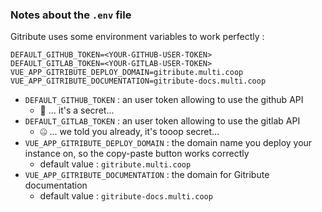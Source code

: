 ### Notes about the `.env` file

Gitribute uses some environment variables to work perfectly :

```env
DEFAULT_GITHUB_TOKEN=<YOUR-GITHUB-USER-TOKEN>
DEFAULT_GITLAB_TOKEN=<YOUR-GITLAB-USER-TOKEN>
VUE_APP_GITRIBUTE_DEPLOY_DOMAIN=gitribute.multi.coop
VUE_APP_GITRIBUTE_DOCUMENTATION=gitribute-docs.multi.coop
```

- `DEFAULT_GITHUB_TOKEN` : an user token allowing to use the github API
  - 🤫 ... it's a secret...
- `DEFAULT_GITLAB_TOKEN` : an user token allowing to use the gitlab API
  - 🤐 ... we told you already, it's tooop secret...
- `VUE_APP_GITRIBUTE_DEPLOY_DOMAIN` : the domain name you deploy your instance on, so the copy-paste button works correctly
  - default value : `gitribute.multi.coop`
- `VUE_APP_GITRIBUTE_DOCUMENTATION` : the domain for Gitribute documentation
  - default value : `gitribute-docs.multi.coop`
